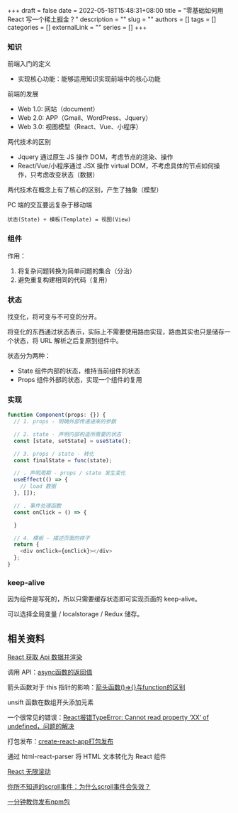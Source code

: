 +++ 
draft = false
date = 2022-05-18T15:48:31+08:00
title = "零基础如何用 React 写一个稀土掘金？"
description = ""
slug = ""
authors = []
tags = []
categories = []
externalLink = ""
series = []
+++

### 知识

前端入门的定义
- 实现核心功能：能够运用知识实现前端中的核心功能

前端的发展
- Web 1.0: 网站（document）
- Web 2.0: APP（Gmail、WordPress、Jquery）
- Web 3.0: 视图模型（React、Vue、小程序）

两代技术的区别
- Jquery 通过原生 JS 操作 DOM，考虑节点的渲染、操作
- React/Vue/小程序通过 JSX 操作 virtual DOM，不考虑具体的节点如何操作，只考虑改变状态（数据）

两代技术在概念上有了核心的区别，产生了抽象（模型）

PC 端的交互要远复杂于移动端

`状态(State) + 模板(Template) = 视图(View)`

### 组件

作用：
1. 将复杂问题转换为简单问题的集合（分治）
2. 避免重复构建相同的代码（复用）

### 状态

找变化，将可变与不可变的分开。

将变化的东西通过状态表示，实际上不需要使用路由实现，路由其实也只是储存一个状态，将 URL 解析之后复原到组件中。

状态分为两种：
- State 组件内部的状态，维持当前组件的状态
- Props 组件外部的状态，实现一个组件的复用

### 实现

```typescript
function Component(props: {}) {
  // 1. props - 明确外部传递进来的参数 

  // 2. state - 声明内部构造所需要的状态
  const [state, setState] = useState();

  // 3. props / state - 转化
  const finalState = func(state);

  // . 声明周期 - props / state 发生变化
  useEffect(() => {
    // load 数据
  }, []);

  // . 事件处理函数
  const onClick = () => {

  }

  // 4. 模板 - 描述页面的样子
  return {
    <div onClick={onClick}></div>
  };
}
```

### keep-alive

因为组件是写死的，所以只需要缓存状态即可实现页面的 keep-alive。

可以选择全局变量 / localstorage / Redux 储存。

## 相关资料

[React 获取 Api 数据并渲染](https://blog.csdn.net/qq_34227291/article/details/94454115)

调用 API：[async函数的返回值](https://segmentfault.com/a/1190000020782681)

箭头函数对于 this 指针的影响：[箭头函数()=>{}与function的区别](https://blog.csdn.net/qq_30068487/article/details/82752466)

unsift 函数在数组开头添加元素

一个很常见的错误：[React报错TypeError: Cannot read property ‘XX‘ of undefined，问题的解决](https://blog.csdn.net/weixin_43863710/article/details/108726776)

打包发布：[create-react-app打包发布](https://blog.csdn.net/qq_35089721/article/details/80996042)

通过 html-react-parser 将 HTML 文本转化为 React 组件

[React 无限滚动](https://www.gingerdoc.com/tutorials/react-react-infinite-scroll)

[你所不知道的scroll事件：为什么scroll事件会失效？](https://ayase.moe/2018/11/20/scroll-event/)

[一分钟教你发布npm包](https://segmentfault.com/a/1190000023075167)
